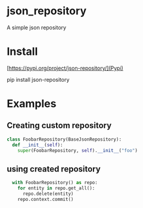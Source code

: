 # json_repository
A simple json repository

# Install

[https://pypi.org/project/json-repository/](Pypi) 

pip install json-repository

# Examples

## Creating custom repository 

```python
class FoobarRepository(BaseJsonRepository):
  def __init__(self):
    super(FoobarRepository, self).__init__("foo")
```

## using created repository

```python
  with FoobarRepository() as repo:
    for entity in repo.get_all():
      repo.delete(entity)
    repo.context.commit()
```